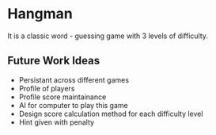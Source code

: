 # Hangman
It is a classic word - guessing game with 3 levels of difficulty.

## Future Work Ideas
- Persistant across different games
- Profile of players
- Profile score maintainance
- AI for computer to play this game
- Design score calculation method for each difficulty level
- Hint given with penalty
